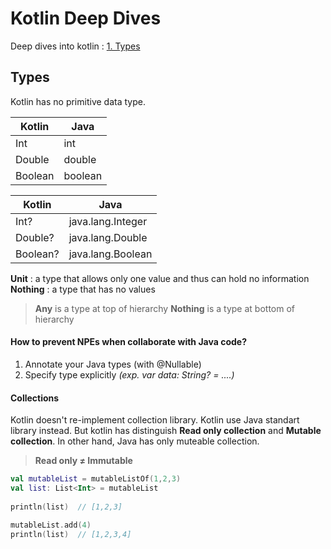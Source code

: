 # Kotlin Deep Dives
Deep dives into kotlin : 
[1. Types](https://github.com/ANNASBlackHat/Kotlin-Deed-Dives/new/master?readme=1#types)

## Types
Kotlin has no primitive data type.

| Kotlin       | Java           |
| ------------ | -------------- |
| Int          | int            |
| Double       | double         |
| Boolean      | boolean        |

| Kotlin        | Java              |
| ------------  | --------------    |
| Int?          | java.lang.Integer |
| Double?       | java.lang.Double  |
| Boolean?      | java.lang.Boolean |

**Unit**    : a type that allows only one value and thus can hold no information <br/>
**Nothing** : a type that has no values

> **Any** is a type at top of hierarchy
**Nothing** is a type at bottom of hierarchy

#### How to prevent NPEs when collaborate with Java code?
1. Annotate your Java types (with @Nullable)
2. Specify type explicitly *(exp. var data: String? = ....)*

#### Collections
Kotlin doesn't re-implement collection library. Kotlin use Java standart library instead.
But kotlin has distinguish **Read only collection** and **Mutable collection**. In other hand, Java has only muteable collection.
> **Read only ≠ Immutable**

```kotlin
val mutableList = mutableListOf(1,2,3)
val list: List<Int> = mutableList
    
println(list)  // [1,2,3]

mutableList.add(4)
println(list)  // [1,2,3,4]
```
